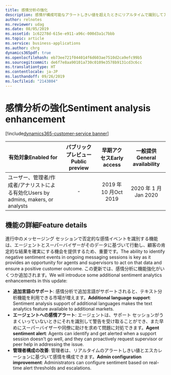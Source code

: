 ```yaml
---
title: 感情分析の強化
description: 感情が構成可能なアラートしきい値を超えたときにリアルタイムで識別してアラートを出します。 追加言語に対する感情分析のサポート。
author: relnotes
ms.reviewer: udag
ms.date: 08/05/2019
ms.assetid: 1c62278d-615e-e911-a96c-000d3a1c7bbb
ms.topic: article
ms.service: business-applications
ms.author: chrg
dynamics365pdf: true
ms.openlocfilehash: eb73ee721f044014f6d603ae7510d2ca9efc99b5
ms.sourcegitcommit: de6f7e8aa90101a730c0109e3578b9131cd3c6cc
ms.translationtype: HT
ms.contentlocale: ja-JP
ms.lasthandoff: 09/26/2019
ms.locfileid: "2143804"
---
```

# <a name="sentiment-analysis-enhancement"></a><span data-ttu-id="e81b8-104">感情分析の強化</span><span class="sxs-lookup"><span data-stu-id="e81b8-104">Sentiment analysis enhancement</span></span>
[!include[dynamics365-customer-service banner](../includes/dynamics365-customer-service.md)]

| <span data-ttu-id="e81b8-105">有効対象</span><span class="sxs-lookup"><span data-stu-id="e81b8-105">Enabled for</span></span>    |  <span data-ttu-id="e81b8-106">パブリック プレビュー</span><span class="sxs-lookup"><span data-stu-id="e81b8-106">Public preview</span></span> | <span data-ttu-id="e81b8-107">早期アクセス</span><span class="sxs-lookup"><span data-stu-id="e81b8-107">Early access</span></span> | <span data-ttu-id="e81b8-108">一般提供</span><span class="sxs-lookup"><span data-stu-id="e81b8-108">General availability</span></span> | 
| ---------- | :----------: |:----------: |:----------: |
|<span data-ttu-id="e81b8-109">ユーザー、管理者/作成者/アナリストによる有効化</span><span class="sxs-lookup"><span data-stu-id="e81b8-109">Users by admins, makers, or analysts</span></span>|-|<span data-ttu-id="e81b8-110">2019 年 10 月</span><span class="sxs-lookup"><span data-stu-id="e81b8-110">Oct 2019</span></span>| <span data-ttu-id="e81b8-111">2020 年 1 月</span><span class="sxs-lookup"><span data-stu-id="e81b8-111">Jan 2020</span></span>|






## <a name="feature-details"></a><span data-ttu-id="e81b8-112">機能の詳細</span><span class="sxs-lookup"><span data-stu-id="e81b8-112">Feature details</span></span>
<!--feature detail start -->
<span data-ttu-id="e81b8-113">進行中のメッセージング セッションで否定的な感情イベントを識別する機能は、エージェントとスーパーバイザーがそのデータに基づいて行動し、顧客の肯定的な結果を確実にする機会を提供するため、重要です。</span><span class="sxs-lookup"><span data-stu-id="e81b8-113">The ability to identify negative sentiment events in ongoing messaging sessions is key as it provides an opportunity for agents and supervisors to act on that data and ensure a positive customer outcome.</span></span> <span data-ttu-id="e81b8-114">この更新では、感情分析に機能強化がいくつか追加されます。</span><span class="sxs-lookup"><span data-stu-id="e81b8-114">We will introduce some additional sentiment analytics enhancements in this update:</span></span>

- <span data-ttu-id="e81b8-115">**追加言語のサポート**: 感情分析で追加言語がサポートされると、テキスト分析機能を利用できる市場が増えます。</span><span class="sxs-lookup"><span data-stu-id="e81b8-115">**Additional language support**: Sentiment analysis support of additional languages makes the text analytics feature available to additional markets.</span></span>
- <span data-ttu-id="e81b8-116">**エージェントへの感情アラート**: エージェントは、サポート セッションがうまくいっていないときにそれを識別して警告を受け取ることができ、また早めにスーパーバイザーや同僚に助けを求めて問題に対処できます。</span><span class="sxs-lookup"><span data-stu-id="e81b8-116">**Agent sentiment alert**: Agents can identify and get alerted when a support session doesn't go well, and they can proactively request supervisor or peer help in addressing the issue.</span></span>
- <span data-ttu-id="e81b8-117">**管理者構成の改善**: 管理者は、リアルタイムのアラートしきい値とエスカレーションに基づいて感情を構成できます。</span><span class="sxs-lookup"><span data-stu-id="e81b8-117">**Admin configuration improvement**: Administrators can configure sentiment based on real-time alert thresholds and escalations.</span></span>
<!--feature detail end -->











